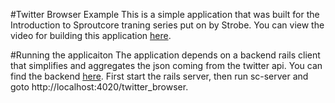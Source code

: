 #Twitter Browser Example
This is a simple application that was built for the Introduction to
Sproutcore traning series put on by Strobe. You can view the video for
building this application
[here](http://www.strobecorp.com/products-press/).

#Running the applicaiton
The application depends on a backend rails client that simplifies and
aggregates the json coming from the twitter api. You can find the
backend [here](http://www.github.com/gmoeck/twitter_browser_backend).
First start the rails server, then run sc-server and goto
http://localhost:4020/twitter_browser.
